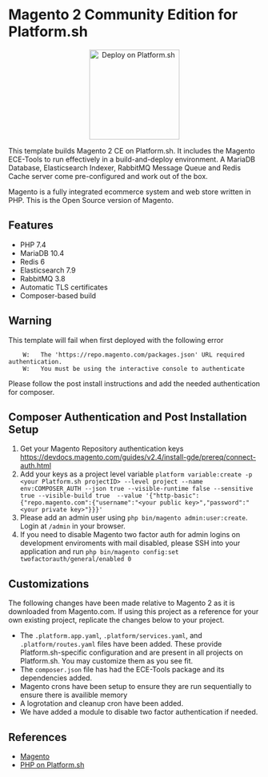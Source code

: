 # Magento 2 Community Edition for Platform.sh

<p align="center">
<a href="https://console.platform.sh/projects/create-project?template=https://raw.githubusercontent.com/platformsh/template-builder/master/templates/magento2ce/.platform.template.yaml&utm_content=magento2ce&utm_source=github&utm_medium=button&utm_campaign=deploy_on_platform">
    <img src="https://platform.sh/images/deploy/lg-blue.svg" alt="Deploy on Platform.sh" width="180px" />
</a>
</p>

This template builds Magento 2 CE on Platform.sh.  It includes the Magento ECE-Tools to run effectively in a build-and-deploy environment.  A MariaDB Database, Elasticsearch Indexer, RabbitMQ Message Queue and Redis Cache server come pre-configured and work out of the box. 

Magento is a fully integrated ecommerce system and web store written in PHP.  This is the Open Source version of Magento.

## Features

* PHP 7.4
* MariaDB 10.4
* Redis 6
* Elasticsearch 7.9
* RabbitMQ 3.8
* Automatic TLS certificates
* Composer-based build

## Warning

This template will fail when first deployed with the following error

```
    W:   The 'https://repo.magento.com/packages.json' URL required authentication.  
    W:   You must be using the interactive console to authenticate    
```
Please follow the post install instructions and add the needed authentication for composer.

## Composer Authentication and Post Installation Setup

1. Get your Magento Repository authentication keys https://devdocs.magento.com/guides/v2.4/install-gde/prereq/connect-auth.html
2. Add your keys as a project level variable `platform variable:create -p <your Platform.sh projectID> --level project --name env:COMPOSER_AUTH --json true --visible-runtime false --sensitive true --visible-build true  --value '{"http-basic":{"repo.magento.com":{"username":"<your public key>","password":"<your private key>"}}}'`    
3. Please add an admin user using `php bin/magento admin:user:create`.  Login at `/admin` in your browser. 
4. If you need to disable Magento two factor auth for admin logins on development enviroments with mail disabled, please SSH into your application and run `php bin/magento config:set twofactorauth/general/enabled 0` 

## Customizations

The following changes have been made relative to Magento 2 as it is downloaded from Magento.com.  If using this project as a reference for your own existing project, replicate the changes below to your project.

* The `.platform.app.yaml`, `.platform/services.yaml`, and `.platform/routes.yaml` files have been added.  These provide Platform.sh-specific configuration and are present in all projects on Platform.sh.  You may customize them as you see fit.
* The `composer.json` file has had the ECE-Tools package and its dependencies added.
* Magento crons have been setup to ensure they are run sequentially to ensure there is availible memory
* A logrotation and cleanup cron have been added.
* We have added a module to disable two factor authentication if needed.

## References

* [Magento](https://magento.com/)
* [PHP on Platform.sh](https://docs.platform.sh/languages/php.html)
